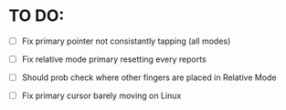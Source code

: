 # TO DO:

- [ ] Fix primary pointer not consistantly tapping (all modes)
- [ ] Fix relative mode primary resetting every reports
- [ ] Should prob check where other fingers are placed in Relative Mode

- [ ] Fix primary cursor barely moving on Linux
